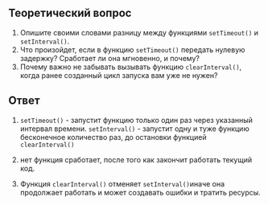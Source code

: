 
 ## Теоретический вопрос

1. Опишите своими словами разницу между функциями `setTimeout()` и `setInterval()`.
2. Что произойдет, если в функцию `setTimeout()` передать нулевую задержку? Сработает ли она мгновенно, и почему?
3. Почему важно не забывать вызывать функцию `clearInterval()`, когда ранее созданный цикл запуска вам уже не нужен?
   

## Ответ
1.   `setTimeout()` - запустит функцию только один раз через указанный интервал времени.
     `setInterval()` - запустит одну и туже функцию бесконечное количество раз, до остановки функцией `clearInterval()`
 
  2. нет функция сработает, после того как закончит работать текущий код.
 
 1.  Функция `clearInterval()` отменяет `setInterval()`иначе она продолжает работать и может создавать ошибки и тратить ресурсы. 

 